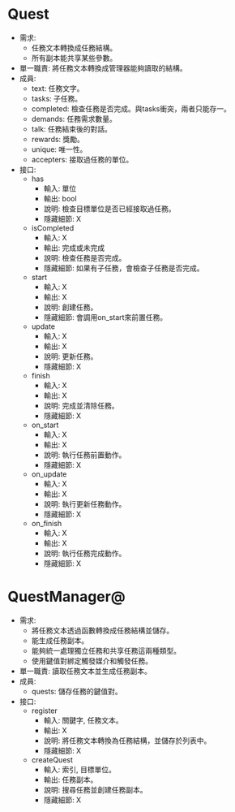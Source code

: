 # Quest
- 需求:
    - 任務文本轉換成任務結構。
    - 所有副本能共享某些參數。
- 單一職責: 將任務文本轉換成管理器能夠讀取的結構。
- 成員:
    - text: 任務文字。
    - tasks: 子任務。
    - completed: 檢查任務是否完成。與tasks衝突，兩者只能存一。
    - demands: 任務需求數量。
    - talk: 任務結束後的對話。
    - rewards: 獎勵。
    - unique: 唯一性。
    - accepters: 接取過任務的單位。
- 接口:
    - has
        - 輸入: 單位
        - 輸出: bool
        - 說明: 檢查目標單位是否已經接取過任務。
        - 隱藏細節: X
    - isCompleted
        - 輸入: X
        - 輸出: 完成或未完成
        - 說明: 檢查任務是否完成。
        - 隱藏細節: 如果有子任務，會檢查子任務是否完成。
    - start
        - 輸入: X
        - 輸出: X
        - 說明: 創建任務。
        - 隱藏細節: 會調用on_start來前置任務。
    - update
        - 輸入: X
        - 輸出: X
        - 說明: 更新任務。
        - 隱藏細節: X
    - finish
        - 輸入: X
        - 輸出: X
        - 說明: 完成並清除任務。
        - 隱藏細節: X
    - on_start
        - 輸入: X
        - 輸出: X
        - 說明: 執行任務前置動作。
        - 隱藏細節: X
    - on_update
        - 輸入: X
        - 輸出: X
        - 說明: 執行更新任務動作。
        - 隱藏細節: X
    - on_finish
        - 輸入: X
        - 輸出: X
        - 說明: 執行任務完成動作。
        - 隱藏細節: X

# QuestManager@
- 需求:
    - 將任務文本透過函數轉換成任務結構並儲存。
    - 能生成任務副本。
    - 能夠統一處理獨立任務和共享任務這兩種類型。
    - 使用鍵值對綁定觸發媒介和觸發任務。
- 單一職責: 讀取任務文本並生成任務副本。
- 成員:
    - quests: 儲存任務的鍵值對。
- 接口:
    - register
        - 輸入: 關鍵字, 任務文本。
        - 輸出: X
        - 說明: 將任務文本轉換為任務結構，並儲存於列表中。
        - 隱藏細節: X
    - createQuest
        - 輸入: 索引, 目標單位。
        - 輸出: 任務副本。
        - 說明: 搜尋任務並創建任務副本。
        - 隱藏細節: X
